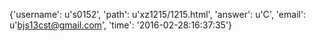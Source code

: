 {'username': u's0152', 'path': u'xz1215/1215.html', 'answer': u'C', 'email': u'bjs13cst@gmail.com', 'time': '2016-02-28:16:37:35'}